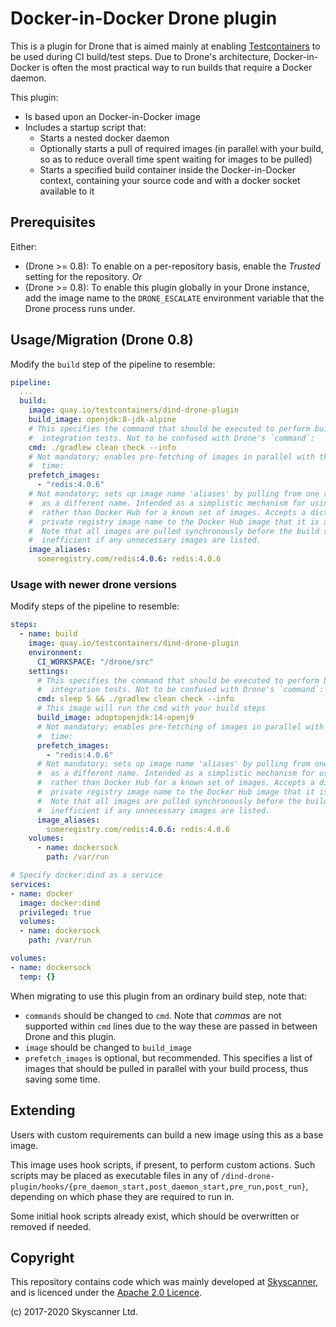# Docker-in-Docker Drone plugin

This is a plugin for Drone that is aimed mainly at enabling [Testcontainers](https://www.testcontainers.org) to be used during CI build/test steps. 
Due to Drone's architecture, Docker-in-Docker is often the most practical way to run builds that require a Docker daemon.

This plugin:

* Is based upon an Docker-in-Docker image
* Includes a startup script that:
	* Starts a nested docker daemon
	* Optionally starts a pull of required images (in parallel with your build, so as to reduce overall time spent waiting for images to be pulled)
	* Starts a specified build container inside the Docker-in-Docker context, containing your source code and with a docker socket available to it

## Prerequisites

Either:

* (Drone >= 0.8): To enable on a per-repository basis, enable the *Trusted* setting for the repository. *Or*
* (Drone >= 0.8): To enable this plugin globally in your Drone instance, add the image name to the `DRONE_ESCALATE` environment variable that the Drone process runs under.

## Usage/Migration (Drone 0.8)

Modify the `build` step of the pipeline to resemble:

```yaml
pipeline:
  ...
  build:
    image: quay.io/testcontainers/dind-drone-plugin
    build_image: openjdk:8-jdk-alpine
    # This specifies the command that should be executed to perform build, test and 
    #  integration tests. Not to be confused with Drone's `command`:
    cmd: ./gradlew clean check --info
    # Not mandatory; enables pre-fetching of images in parallel with the build, so may save 
    #  time:
    prefetch_images:
      - "redis:4.0.6"
    # Not mandatory; sets up image name 'aliases' by pulling from one registry and tagging
    #  as a different name. Intended as a simplistic mechanism for using a private registry 
    #  rather than Docker Hub for a known set of images. Accepts a dictionary of
    #  private registry image name to the Docker Hub image that it is a substitute for.
    #  Note that all images are pulled synchronously before the build starts, so this is
    #  inefficient if any unnecessary images are listed.
    image_aliases:
      someregistry.com/redis:4.0.6: redis:4.0.6
```

### Usage with newer drone versions

Modify steps of the pipeline to resemble:

```yaml
steps:
  - name: build
    image: quay.io/testcontainers/dind-drone-plugin
    environment:
      CI_WORKSPACE: "/drone/src"
    settings:
      # This specifies the command that should be executed to perform build, test and
      #  integration tests. Not to be confused with Drone's `command`:
      cmd: sleep 5 && ./gradlew clean check --info
      # This image will run the cmd with your build steps
      build_image: adoptopenjdk:14-openj9
      # Not mandatory; enables pre-fetching of images in parallel with the build, so may save 
      #  time:
      prefetch_images:
        - "redis:4.0.6"
      # Not mandatory; sets up image name 'aliases' by pulling from one registry and tagging
      #  as a different name. Intended as a simplistic mechanism for using a private registry 
      #  rather than Docker Hub for a known set of images. Accepts a dictionary of
      #  private registry image name to the Docker Hub image that it is a substitute for.
      #  Note that all images are pulled synchronously before the build starts, so this is
      #  inefficient if any unnecessary images are listed.
      image_aliases:
        someregistry.com/redis:4.0.6: redis:4.0.6
    volumes:
      - name: dockersock
        path: /var/run

# Specify docker:dind as a service
services:
- name: docker
  image: docker:dind
  privileged: true
  volumes:
  - name: dockersock
    path: /var/run

volumes:
- name: dockersock
  temp: {}
```

When migrating to use this plugin from an ordinary build step, note that:

* `commands` should be changed to `cmd`. Note that _commas_ are not supported within `cmd` lines due to the way these are passed in between Drone and this plugin.
* `image` should be changed to `build_image`
* `prefetch_images` is optional, but recommended. This specifies a list of images that should be pulled in parallel with your build process, thus saving some time.

## Extending

Users with custom requirements can build a new image using this as a base image.

This image uses hook scripts, if present, to perform custom actions. Such scripts may be placed as executable files in any of `/dind-drone-plugin/hooks/{pre_daemon_start,post_daemon_start,pre_run,post_run}`, depending on which phase they are required to run in.

Some initial hook scripts already exist, which should be overwritten or removed if needed.

## Copyright

This repository contains code which was mainly developed at [Skyscanner](https://www.skyscanner.net/jobs/), and is licenced under the [Apache 2.0 Licence](LICENSE).

(c) 2017-2020 Skyscanner Ltd.
